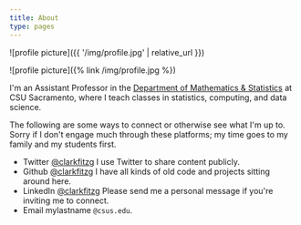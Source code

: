```yaml
---
title: About
type: pages
---
```


<!--
![profile picture]({{ site.url }}/assets/images/profile.jpg)
![profile picture](/assets/images/profile.jpg)

This works, but is super ugly and unwieldy.
Do I have to do this with every relative link?

The Liquid links {% link /img/profile.jpg %} seem to make more sense, because they validate the link.
-->
![profile picture]({{ '/img/profile.jpg' | relative_url }})

![profile picture]({% link /img/profile.jpg %})




I'm an Assistant Professor in the [Department of Mathematics & Statistics](https://www.csus.edu/college/natural-sciences-mathematics/mathematics-statistics/) at CSU Sacramento, where I teach classes in statistics, computing, and data science.

The following are some ways to connect or otherwise see what I'm up to.
Sorry if I don't engage much through these platforms; my time goes to my family and my students first.

- Twitter [@clarkfitzg](https://twitter.com/clarkfitzg)
    I use Twitter to share content publicly.
- Github [@clarkfitzg](https://github.com/clarkfitzg)
    I have all kinds of old code and projects sitting around here.
- LinkedIn [@clarkfitzg](https://www.linkedin.com/in/clarkfitzg/)
    Please send me a personal message if you're inviting me to connect.
- Email mylastname `@csus.edu`.
